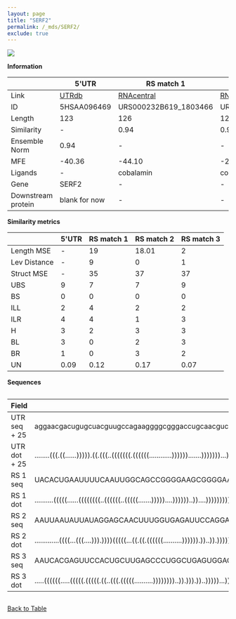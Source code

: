 ```yaml
---
layout: page
title: "SERF2"
permalink: /_mds/SERF2/
exclude: true
---
```




![](../../alns_9.28.22/aln_5HSAA096469_1.000.png?raw=true)


**Information**

| | 5'UTR       | RS match 1   | RS match 2  | RS match 3 |
| ---- | ----------- | ----------- | ----------- | ----------- |
| Link | <a href="http://utrdb.ba.itb.cnr.it/getutr/5HSAA096469/1" target="_blank" rel="noopener noreferrer">UTRdb</a>   | <a href="https://rnacentral.org/rna/URS000232B619/1803466" target="_blank" rel="noopener noreferrer">RNAcentral</a>     |<a href="https://rnacentral.org/rna/URS0000AB5B62/428126" target="_blank" rel="noopener noreferrer">RNAcentral</a>  | <a href="https://rnacentral.org/rna/URS0000AB3BFF/861360" target="_blank" rel="noopener noreferrer">RNAcentral</a>   |
| ID | 5HSAA096469     | URS000232B619_1803466     | URS0000AB5B62_428126     | URS0000AB3BFF_861360     |
| Length | 123     |  126    | 123   |  122    |
| Similarity | - | 0.94 | 0.96 | 0.96 |
| Ensemble Norm | 0.94 | - | - | - |
| MFE | -40.36 | -44.10 | -23.33 | -40.60 |
| Ligands | - | cobalamin | cobalamin | methionine |
| Gene | SERF2 | - | - | - |
| Downstream protein | blank for now    |    -    | -  | - |


**Similarity metrics**

| | 5'UTR       | RS match 1   | RS match 2  | RS match 3 |
| ---- | ----------- | ----------- | ----------- | ----------- |
| Length MSE | - | 19 | 18.01 | 2 |
| Lev Distance | - | 9 | 0 | 1 |
| Struct MSE | - | 35 | 37 | 37 |
| UBS| 9 | 7 | 7 | 9 |
| BS | 0 | 0 | 0 | 0 |
| ILL | 2 | 4 | 2 | 2 |
| ILR | 4 | 4 | 1 | 3 |
| H | 3 | 2 | 3 | 3 |
| BL | 3 | 0 | 2 | 3 |
| BR | 1 | 0 | 3 | 2 |
| UN | 0.09 | 0.12 | 0.17 | 0.07 |

**Sequences**


<div style="overflow-x:auto;">

<table>
<colgroup>
<col width="30%" />
<col width="70%" />
</colgroup>
<thead>
<tr class="header">
<th>Field</th>
<th>Description</th>
</tr>
</thead>
<tbody>
<tr>
<td markdown="span">UTR seq + 25 </td>
<td markdown="span"> aggaacgacugugcuacguugccagaaggggcgggaccugcaacguccgacagaacgaggggacguaacggaggcagguuggagccgcugccgucgccATGAAAAAGCAGAGCGACTCGGTTA </td>
</tr>
<tr>
<td markdown="span">UTR dot + 25  </td>
<td markdown="span"> ........(((.((......))))).((.(((..(((((((.((((((............)))))).......)))))))...))).))((((((((..((......))..)))))..)))..
</td>
</tr>


<tr>
<td markdown="span">RS 1 seq </td>
<td markdown="span"> UACACUGAAUUUUCAAUUGGCAGCCGGGGAAGCGGGGAAGGCCGUGCGAAUCGGCCGCGGUCCCGCCACUGUGAUCGGCUUGAAGCAGCCGUAAGCCAGGCCACCCUCCCUUGGCGCAGCGGCCCG
</td>
</tr>


<tr>
<td markdown="span">RS 1 dot </td>
<td markdown="span"> ..........(((((......((((((((..((((((..(((((.......)))))....))))))..))....)))))))))))..(((((..((((((.........))))))...)))))...
</td>
</tr>


<tr>
<td markdown="span">RS 2 seq </td>
<td markdown="span"> AAUUAAUAUUAUAGGAGCAACUUUGGUGAGAUUCCAGGACUGUCCCGCAACUGUAAUCUAUUUUAUAUAGUAGUCAGGUGUCCUUUUUGAUAAAACUUUUCGAUGUAAAGAGUUUUAUUUUAA
</td>
</tr>


<tr>
<td markdown="span">RS 2 dot </td>
<td markdown="span"> .............((((...(((....))).))))(((((...((.((.((((((..........)))))).))..)).)))))....((((((((((((.......))))))))))))....
</td>
</tr>


<tr>
<td markdown="span">RS 3 seq </td>
<td markdown="span"> AAUCACGAGUUCCACUGCUUGAGCCCUGGCUGAGUGGACGGCAACCCUCCUUCGUCAUUGUGCGGGGUGCCCCAGGUGAAGAUUCGACGCAUCUUGACCGCCAAGGUGCGUAAGCGAUGGCG
</td>
</tr>


<tr>
<td markdown="span">RS 3 dot </td>
<td markdown="span"> .....((((((.....(((((.(((((.((..(((.(((((..........))))))))..)).))).))..)))))...))))))((((((((((.....))))))))))..((....)).
</td>
</tr>

</tbody>
</table>


</div>


[Back to Table](../../display)

